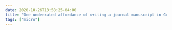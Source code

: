 ```yaml
---
date: 2020-10-26T13:58:25-04:00
title: "One underrated affordance of writing a journal manuscript in Google Docs is being able to have two identical copies of the manuscript open simultaneously. Really helps for checking consistency across paper or comparing two sections."
tags: ["micro"]
---
```

